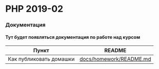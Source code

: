 # **PHP 2019-02**

### Документация

#### Тут будет появляться документация по работе над курсом

| Пункт | README |
| ------ | ------ |
| Как публиковать домашки | [docs/homework/README.md][homework] |

[homework]: <./docs/homework/README.md>